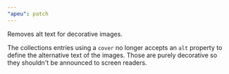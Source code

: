 ```yaml
---
"apeu": patch
---
```


Removes alt text for decorative images.

The collections entries using a `cover` no longer accepts an `alt` property to define the alternative text of the images. Those are purely decorative so they shouldn't be announced to screen readers.
